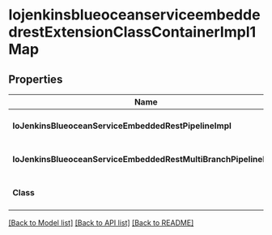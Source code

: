 # IojenkinsblueoceanserviceembeddedrestExtensionClassContainerImpl1Map

## Properties
Name | Type | Description | Notes
------------ | ------------- | ------------- | -------------
**IoJenkinsBlueoceanServiceEmbeddedRestPipelineImpl** | [**IojenkinsblueoceanserviceembeddedrestExtensionClassImpl**](iojenkinsblueoceanserviceembeddedrestExtensionClassImpl.md) |  | [optional] [default to null]
**IoJenkinsBlueoceanServiceEmbeddedRestMultiBranchPipelineImpl** | [**IojenkinsblueoceanserviceembeddedrestExtensionClassImpl**](iojenkinsblueoceanserviceembeddedrestExtensionClassImpl.md) |  | [optional] [default to null]
**Class** | **string** |  | [optional] [default to null]

[[Back to Model list]](../README.md#documentation-for-models) [[Back to API list]](../README.md#documentation-for-api-endpoints) [[Back to README]](../README.md)


